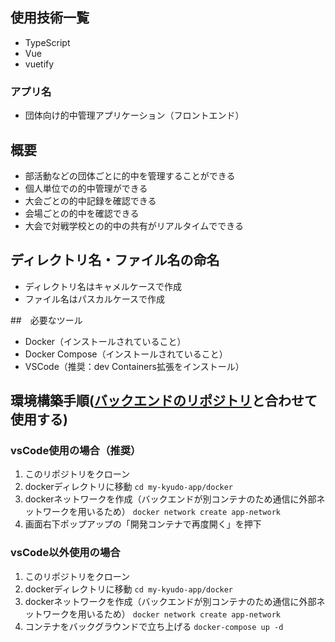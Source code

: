 ## 使用技術一覧
- TypeScript
- Vue
- vuetify

### アプリ名
- 団体向け的中管理アプリケーション（フロントエンド）

## 概要
- 部活動などの団体ごとに的中を管理することができる
- 個人単位での的中管理ができる
- 大会ごとの的中記録を確認できる
- 会場ごとの的中を確認できる
- 大会で対戦学校との的中の共有がリアルタイムでできる

## ディレクトリ名・ファイル名の命名
- ディレクトリ名はキャメルケースで作成
- ファイル名はパスカルケースで作成


##　必要なツール
- Docker（インストールされていること）
- Docker Compose（インストールされていること）
- VSCode（推奨：dev Containers拡張をインストール）

## 環境構築手順([バックエンドのリポジトリ](https://github.com/kotaro-sudo-ono/kyodoApp_backend)と合わせて使用する)

### vsCode使用の場合（推奨）
1. このリポジトリをクローン
2. dockerディレクトリに移動
`cd my-kyudo-app/docker`
3. dockerネットワークを作成（バックエンドが別コンテナのため通信に外部ネットワークを用いるため）
`docker network create app-network`
4. 画面右下ポップアップの「開発コンテナで再度開く」を押下

### vsCode以外使用の場合
1. このリポジトリをクローン
2. dockerディレクトリに移動
`cd my-kyudo-app/docker`
3. dockerネットワークを作成（バックエンドが別コンテナのため通信に外部ネットワークを用いるため）
`docker network create app-network`
4. コンテナをバックグラウンドで立ち上げる
`docker-compose up -d`
